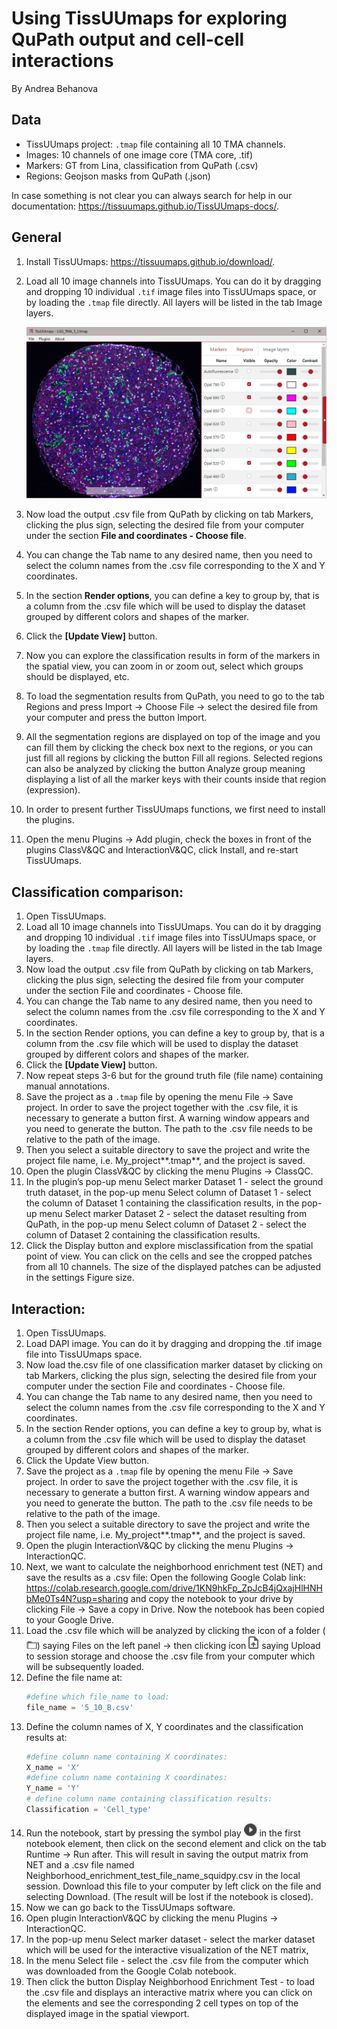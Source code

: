 # Using TissUUmaps for exploring QuPath output and cell-cell interactions
By Andrea Behanova

## Data
- TissUUmaps project: `.tmap` file containing all 10 TMA channels.
- Images: 10 channels of one image core (TMA core, .tif)
- Markers: GT from Lina, classification from QuPath (.csv)
- Regions: Geojson masks from QuPath  (.json)

In case something is not clear you can always search for help in our documentation: https://tissuumaps.github.io/TissUUmaps-docs/.

## General
1. Install TissUUmaps: https://tissuumaps.github.io/download/.
1. Load all 10 image channels into TissUUmaps. You can do it by dragging and dropping 10 individual `.tif` image files into TissUUmaps space, or by loading the `.tmap` file directly. All layers will be listed in the tab Image layers.

    
    ![](images/TMA_layers.png?raw=true "TMA layers")

1. Now load the output .csv file from QuPath by clicking on tab Markers, clicking the plus sign, selecting the desired file from your computer under the section **File and coordinates - Choose file**.
1. You can change the Tab name to any desired name, then you need to select the column names from the .csv file corresponding to the X and Y coordinates.
1. In the section **Render options**, you can define a key to group by, that is a column from the .csv file which will be used to display the dataset grouped by different colors and shapes of the marker.
1. Click the **[Update View]** button.
1. Now you can explore the classification results in form of the markers in the spatial view, you can zoom in or zoom out, select which groups should be displayed, etc.
1. To load the segmentation results from QuPath, you need to go to the tab Regions and press Import -> Choose File -> select the desired file from your computer and press the button Import.
1. All the segmentation regions are displayed on top of the image and you can fill them by clicking the check box next to the regions, or you can just fill all regions by clicking the button Fill all regions. Selected regions can also be analyzed by clicking the button Analyze group meaning displaying a list of all the marker keys with their counts inside that region (expression).
1. In order to present further TissUUmaps functions, we first need to install the plugins.
1. Open the menu Plugins -> Add plugin, check the boxes in front of the plugins ClassV&QC and InteractionV&QC, click Install, and re-start TissUUmaps.

## Classification comparison:
1. Open TissUUmaps.
1. Load all 10 image channels into TissUUmaps. You can do it by dragging and dropping 10 individual `.tif` image files into TissUUmaps space, or by loading the `.tmap` file directly. All layers will be listed in the tab Image layers.
1. Now load the output .csv file from QuPath by clicking on tab Markers, clicking the plus sign, selecting the desired file from your computer under the section File and coordinates - Choose file.
1. You can change the Tab name to any desired name, then you need to select the column names from the .csv file corresponding to the X and Y coordinates.
1. In the section Render options, you can define a key to group by, that is a column from the .csv file which will be used to display the dataset grouped by different colors and shapes of the marker.
1. Click the **[Update View]** button.
1. Now repeat steps 3-6 but for the ground truth file (file name) containing manual annotations.
1. Save the project as a `.tmap` file by opening the menu File -> Save project. In order to save the project together with the .csv file, it is necessary to generate a button first. A warning window appears and you need to generate the button. The path to the .csv file needs to be relative to the path of the image.
1. Then you select a suitable directory to save the project and write the project file name, i.e. My_project**.tmap**, and the project is saved.
1. Open the plugin ClassV&QC by clicking the menu Plugins -> ClassQC.
1. In the plugin’s pop-up menu Select marker Dataset 1 - select the ground truth dataset, in the pop-up menu Select column of Dataset 1 - select the column of Dataset 1 containing the classification results, in the pop-up menu Select marker Dataset 2 - select the dataset resulting from QuPath, in the pop-up menu Select column of Dataset 2 - select the column of Dataset 2 containing the classification results.
1. Click the Display button and explore misclassification from the spatial point of view. You can click on the cells and see the cropped patches from all 10 channels. The size of the displayed patches can be adjusted in the settings Figure size.

## Interaction:
1. Open TissUUmaps.
1. Load DAPI image. You can do it by dragging and dropping the .tif image file into TissUUmaps space.
1. Now load the.csv file of one classification marker dataset by clicking on tab Markers, clicking the plus sign, selecting the desired file from your computer under the section File and coordinates - Choose file.
1. You can change the Tab name to any desired name, then you need to select the column names from the .csv file corresponding to the X and Y coordinates.
1. In the section Render options, you can define a key to group by, what is a column from the .csv file which will be used to display the dataset grouped by different colors and shapes of the marker.
1. Click the Update View button.
1. Save the project as a `.tmap` file by opening the menu File -> Save project. In order to save the project together with the .csv file, it is necessary to generate a button first. A warning window appears and you need to generate the button. The path to the .csv file needs to be relative to the path of the image.
1. Then you select a suitable directory to save the project and write the project file name, i.e. My_project**.tmap**, and the project is saved.
1. Open the plugin InteractionV&QC by clicking the menu Plugins -> InteractionQC.
1. Next, we want to calculate the neighborhood enrichment test (NET) and save the results as a .csv file: Open the following Google Colab link: https://colab.research.google.com/drive/1KN9hkFp_ZpJcB4jQxajHlHNHbMe0Ts4N?usp=sharing and copy the notebook to your drive by clicking File -> Save a copy in Drive. Now the notebook has been copied to your Google Drive.
1. Load the .csv file which will be analyzed by clicking the icon of a folder (![](images/folder.png?raw=true "Folder")) saying Files on the left panel -> then clicking icon ![](images/upload.png?raw=true "Upload") saying Upload to session storage and choose the .csv file from your computer which will be subsequently loaded.
1. Define the file name at:
    ```python
    #define which file_name to load:
    file_name = '5_10_B.csv'
    ```
1. Define the column names of X, Y coordinates and the classification results at: 
    ```python
    #define column name containing X coordinates:
    X_name = 'X'
    #define column name containing X coordinates:
    Y_name = 'Y'
    # define column name containing classification results:
    Classification = 'Cell_type'
    ```
1. Run the notebook, start by pressing the symbol play ![](images/play.png?raw=true "Play") in the first notebook element, then click on the second element and click on the tab Runtime -> Run after. This will result in saving the output matrix from NET and a .csv file named Neighborhood_enrichment_test_file_name_squidpy.csv in the local session. Download this file to your computer by left click on the file and selecting Download. (The result will be lost if the notebook is closed).
1. Now we can go back to the TissUUmaps software.
1. Open plugin InteractionV&QC by clicking the menu Plugins -> InteractionQC.
1. In the pop-up menu Select marker dataset - select the marker dataset which will be used for the interactive visualization of the NET matrix, 
1. In the menu Select file - select the .csv file from the computer which was downloaded from the Google Colab notebook.
1. Then click the button Display Neighborhood Enrichment Test - to load the .csv file and displays an interactive matrix where you can click on the elements and see the corresponding 2 cell types on top of the displayed image in the spatial viewport.